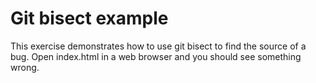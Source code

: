 # Git bisect example

This exercise demonstrates how to use git bisect to find the source of a bug. Open index.html in a web browser and you should see something wrong.
